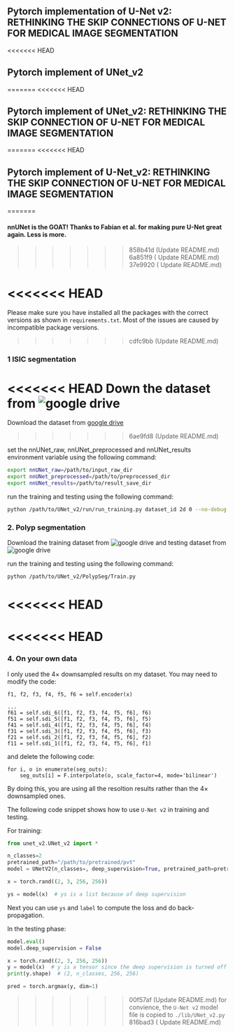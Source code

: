 ## Pytorch implementation of U-Net v2: RETHINKING THE SKIP CONNECTIONS OF U-NET FOR MEDICAL IMAGE SEGMENTATION

<<<<<<< HEAD
## Pytorch implement of UNet_v2
=======
<<<<<<< HEAD
## Pytorch implement of UNet_v2: RETHINKING THE SKIP CONNECTION OF U-NET FOR MEDICAL IMAGE SEGMENTATION
=======
<<<<<<< HEAD
## Pytorch implement of U-Net_v2: RETHINKING THE SKIP CONNECTION OF U-NET FOR MEDICAL IMAGE SEGMENTATION
=======
#### nnUNet is the GOAT! Thanks to Fabian et al. for making pure U-Net great again. Less is more.
>>>>>>> 858b41d (Update README.md)
>>>>>>> 6a851f9 ( Update README.md)
>>>>>>> 37e9920 (  Update README.md)

<<<<<<< HEAD
=======
Please make sure you have installed all the packages with the correct versions as shown in `requirements.txt`. Most of the issues are caused by incompatible package versions.

>>>>>>> cdfc9bb (Update README.md)
### 1 ISIC segmentation

<<<<<<< HEAD
Down the dataset from ![google drive](https://drive.google.com/file/d/1XM10fmAXndVLtXWOt5G0puYSQyI2veWy/view?usp=sharing)
=======
Download the dataset from [google drive](https://drive.google.com/file/d/1XM10fmAXndVLtXWOt5G0puYSQyI2veWy/view?usp=sharing)
>>>>>>> 6ae9fd8 (Update README.md)

set the nnUNet_raw, nnUNet_preprocessed and nnUNet_results environment variable using the following command:

```bash
export nnUNet_raw=/path/to/input_raw_dir
export nnUNet_preprocessed=/path/to/preprocessed_dir
export nnUNet_results=/path/to/result_save_dir
```

run the training and testing using the following command:
```bash
python /path/to/UNet_v2/run/run_training.py dataset_id 2d 0 --no-debug -tr ISICTrainer --c
```

### 2. Polyp segmentation

Download the training dataset from ![google drive](https://drive.google.com/file/d/1YiGHLw4iTvKdvbT6MgwO9zcCv8zJ_Bnb/view?usp=sharing) and testing dataset from ![google drive](https://drive.google.com/file/d/1Y2z7FD5p5y31vkZwQQomXFRB0HutHyao/view?usp=sharing)

run the training and testing using the following command:
```bash
python /path/to/UNet_v2/PolypSeg/Train.py
```
<<<<<<< HEAD
=======

<<<<<<< HEAD
=======
### 4. On your own data

I only used the 4× downsampled results on my dataset. You may need to modify the code:

```
f1, f2, f3, f4, f5, f6 = self.encoder(x)

...
f61 = self.sdi_6([f1, f2, f3, f4, f5, f6], f6)
f51 = self.sdi_5([f1, f2, f3, f4, f5, f6], f5)
f41 = self.sdi_4([f1, f2, f3, f4, f5, f6], f4)
f31 = self.sdi_3([f1, f2, f3, f4, f5, f6], f3)
f21 = self.sdi_2([f1, f2, f3, f4, f5, f6], f2)
f11 = self.sdi_1([f1, f2, f3, f4, f5, f6], f1)
```

and delete the following code:

```
for i, o in enumerate(seg_outs):
    seg_outs[i] = F.interpolate(o, scale_factor=4, mode='bilinear')
```

By doing this, you are using all the resoltion results rather than the 4× downsampled ones.

The following code snippet shows how to use `U-Net v2` in training and testing.

For training:

```python
from unet_v2.UNet_v2 import *

n_classes=2
pretrained_path="/path/to/pretrained/pvt"
model = UNetV2(n_classes=, deep_supervision=True, pretrained_path=pretrained_path)

x = torch.rand((2, 3, 256, 256))

ys = model(x)  # ys is a list because of deep supervision

```

Next you can use `ys` and `label` to compute the loss and do back-propagation.

In the testing phase:

```python
model.eval()
model.deep_supervision = False

x = torch.rand((2, 3, 256, 256))
y = model(x)  # y is a tensor since the deep supervision is turned off in the testing phase
print(y.shape)  # (2, n_classes, 256, 256)

pred = torch.argmax(y, dim=1)
```

>>>>>>> 00f57af (Update README.md)
for convience, the `U-Net v2` model file is copied to `./lib/UNet_v2.py`
>>>>>>> 816bad3 ( Update README.md)
